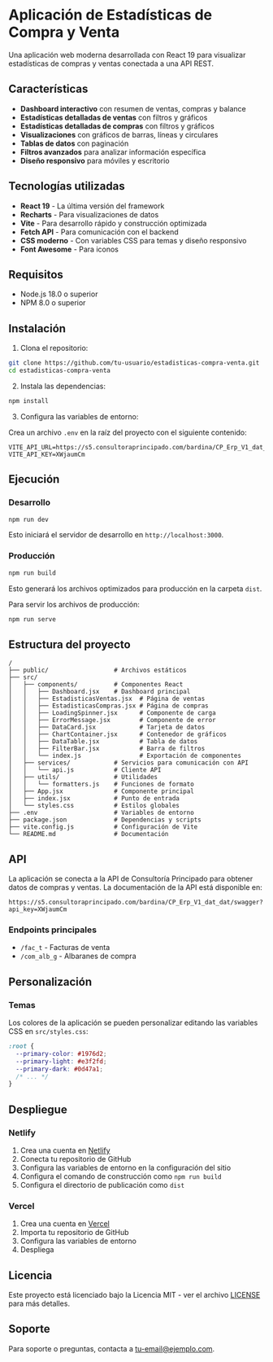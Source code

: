 # Aplicación de Estadísticas de Compra y Venta

Una aplicación web moderna desarrollada con React 19 para visualizar estadísticas de compras y ventas conectada a una API REST.

## Características

- **Dashboard interactivo** con resumen de ventas, compras y balance
- **Estadísticas detalladas de ventas** con filtros y gráficos
- **Estadísticas detalladas de compras** con filtros y gráficos
- **Visualizaciones** con gráficos de barras, líneas y circulares
- **Tablas de datos** con paginación
- **Filtros avanzados** para analizar información específica
- **Diseño responsivo** para móviles y escritorio

## Tecnologías utilizadas

- **React 19** - La última versión del framework
- **Recharts** - Para visualizaciones de datos
- **Vite** - Para desarrollo rápido y construcción optimizada
- **Fetch API** - Para comunicación con el backend
- **CSS moderno** - Con variables CSS para temas y diseño responsivo
- **Font Awesome** - Para iconos

## Requisitos

- Node.js 18.0 o superior
- NPM 8.0 o superior

## Instalación

1. Clona el repositorio:

```bash
git clone https://github.com/tu-usuario/estadisticas-compra-venta.git
cd estadisticas-compra-venta
```

2. Instala las dependencias:

```bash
npm install
```

3. Configura las variables de entorno:

Crea un archivo `.env` en la raíz del proyecto con el siguiente contenido:

```
VITE_API_URL=https://s5.consultoraprincipado.com/bardina/CP_Erp_V1_dat_dat
VITE_API_KEY=XWjaumCm
```

## Ejecución

### Desarrollo

```bash
npm run dev
```

Esto iniciará el servidor de desarrollo en `http://localhost:3000`.

### Producción

```bash
npm run build
```

Esto generará los archivos optimizados para producción en la carpeta `dist`.

Para servir los archivos de producción:

```bash
npm run serve
```

## Estructura del proyecto

```
/
├── public/                  # Archivos estáticos
├── src/
│   ├── components/          # Componentes React
│   │   ├── Dashboard.jsx    # Dashboard principal
│   │   ├── EstadisticasVentas.jsx  # Página de ventas
│   │   ├── EstadisticasCompras.jsx # Página de compras
│   │   ├── LoadingSpinner.jsx      # Componente de carga
│   │   ├── ErrorMessage.jsx        # Componente de error
│   │   ├── DataCard.jsx            # Tarjeta de datos
│   │   ├── ChartContainer.jsx      # Contenedor de gráficos
│   │   ├── DataTable.jsx           # Tabla de datos
│   │   ├── FilterBar.jsx           # Barra de filtros
│   │   └── index.js                # Exportación de componentes
│   ├── services/            # Servicios para comunicación con API
│   │   └── api.js           # Cliente API
│   ├── utils/               # Utilidades
│   │   └── formatters.js    # Funciones de formato
│   ├── App.jsx              # Componente principal
│   ├── index.jsx            # Punto de entrada
│   └── styles.css           # Estilos globales
├── .env                     # Variables de entorno
├── package.json             # Dependencias y scripts
├── vite.config.js           # Configuración de Vite
└── README.md                # Documentación
```

## API

La aplicación se conecta a la API de Consultoría Principado para obtener datos de compras y ventas. La documentación de la API está disponible en:

```
https://s5.consultoraprincipado.com/bardina/CP_Erp_V1_dat_dat/swagger?api_key=XWjaumCm
```

### Endpoints principales

- `/fac_t` - Facturas de venta
- `/com_alb_g` - Albaranes de compra

## Personalización

### Temas

Los colores de la aplicación se pueden personalizar editando las variables CSS en `src/styles.css`:

```css
:root {
  --primary-color: #1976d2;
  --primary-light: #e3f2fd;
  --primary-dark: #0d47a1;
  /* ... */
}
```

## Despliegue

### Netlify

1. Crea una cuenta en [Netlify](https://www.netlify.com/)
2. Conecta tu repositorio de GitHub
3. Configura las variables de entorno en la configuración del sitio
4. Configura el comando de construcción como `npm run build`
5. Configura el directorio de publicación como `dist`

### Vercel

1. Crea una cuenta en [Vercel](https://vercel.com/)
2. Importa tu repositorio de GitHub
3. Configura las variables de entorno
4. Despliega

## Licencia

Este proyecto está licenciado bajo la Licencia MIT - ver el archivo [LICENSE](LICENSE) para más detalles.

## Soporte

Para soporte o preguntas, contacta a [tu-email@ejemplo.com](mailto:tu-email@ejemplo.com).